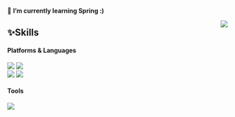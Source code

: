 🌱 **I’m currently learning Spring :)**
<!--
**bbahngju/bbahngju** is a ✨ _special_ ✨ repository because its `README.md` (this file) appears on your GitHub profile.

Here are some ideas to get you started:

- 🔭 I’m currently working on ...
- 🌱 I’m currently learning ...
- 👯 I’m looking to collaborate on ...
- 🤔 I’m looking for help with ...
- 💬 Ask me about ...
- 📫 How to reach me: ...
- 😄 Pronouns: ...
- ⚡ Fun fact: ...
-->
<img align='right' src="http://mazassumnida.wtf/api/v2/generate_badge?boj=neule0313">

## :sparkles:Skills

#### Platforms & Languages
<div>
  <img src="https://img.shields.io/badge/-Spring-6DB33F?logo=Spring&logoColor=white"/>
  <img src="https://img.shields.io/badge/-SpringBoot-6DB33F?logo=SpringBoot&logoColor=white"/>
</div>
<div>
  <img src="https://img.shields.io/badge/-Java-007396?logo=Java&logoColor=white"/>
  <img src="https://img.shields.io/badge/-Python-3776AB?logo=Python&logoColor=white"/>
</div>

#### Tools
<div>
  <img src="https://img.shields.io/badge/-GitHub-181717?logo=GitHub&logoColor=white"/>
</div>






